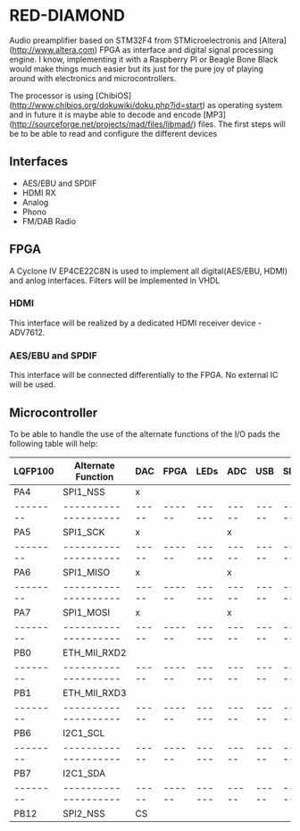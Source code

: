 # RED-DIAMOND

Audio preamplifier based on STM32F4 from STMicroelectronis and [Altera] (http://www.altera.com) FPGA as interface and digital signal processing engine. I know, implementing it with a Raspberry PI or Beagle Bone Black would make things much easier but its just for the pure joy of playing around with electronics and microcontrollers.

The processor is using [ChibiOS] (http://www.chibios.org/dokuwiki/doku.php?id=start) as operating system and in future it is maybe able to decode and encode [MP3] (http://sourceforge.net/projects/mad/files/libmad/) files. The first steps will be to be able to read and configure the different devices

## Interfaces
* AES/EBU and SPDIF
* HDMI RX
* Analog
* Phono
* FM/DAB Radio

## FPGA
A Cyclone IV EP4CE22C8N is used to implement all digital(AES/EBU, HDMI) and anlog interfaces. Filters will be implemented in VHDL

### HDMI
This interface will be realized by a dedicated HDMI receiver device - ADV7612.

### AES/EBU and SPDIF
This interface will be connected differentially to the FPGA. No external IC will be used.

## Microcontroller
To be able to handle the use of the alternate functions of the I/O pads the following table will help:

|LQFP100 | Alternate Function | DAC | FPGA | LEDs | ADC | USB | SDIO | HDMI |
|--------|--------------------|-----|------|------|-----|-----|------|------|
|PA4     | SPI1_NSS           |  x  |      |      |     |     |      |      |
|--------|--------------------|-----|------|------|-----|-----|------|------|
|PA5     | SPI1_SCK           |  x  |      |      |  x  |     |      |      |
|--------|--------------------|-----|------|------|-----|-----|------|------|
|PA6     | SPI1_MISO          |  x  |      |      |  x  |     |      |      |
|--------|--------------------|-----|------|------|-----|-----|------|------|
|PA7     | SPI1_MOSI          |  x  |      |      |  x  |     |      |      |
|--------|--------------------|-----|------|------|-----|-----|------|------|
|PB0     | ETH_MII_RXD2       |     |      |      |     |     |      |      |
|--------|--------------------|-----|------|------|-----|-----|------|------|
|PB1     | ETH_MII_RXD3       |     |      |      |     |     |      |      |
|--------|--------------------|-----|------|------|-----|-----|------|------|
|PB6     | I2C1_SCL           |     |      |      |     |     |      |   x  |
|--------|--------------------|-----|------|------|-----|-----|------|------|
|PB7     | I2C1_SDA           |     |      |      |     |     |      |   x  |
|--------|--------------------|-----|------|------|-----|-----|------|------|
|PB12    | SPI2_NSS           | CS  |      |      |     |     |      |      |
